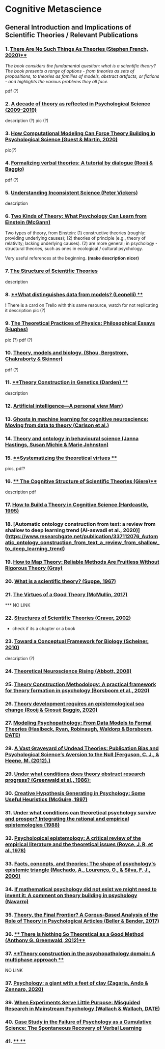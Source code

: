 
# Cognitive Metascience

## General Introduction and Implications of Scientific Theories / Relevant Publications

### 1. [**There Are No Such Things As Theories** (Stephen French, 2020)**](https://global.oup.com/academic/product/there-are-no-such-things-as-theories-9780198848158?prevNumResPerPage=20&prevSortField=8&resultsPerPage=20&sortField=8&start=20&lang=en&cc=pl#)

*The book considers the fundamental question: what is a scientific theory? The book presents a range of options - from theories as sets of propositions, to theories as families of models, abstract artifacts, or fictions - and highlights the various problems they all face.*

pdf (?)

### 2. [**A decade of theory as reflected in Psychological Science (2009–2019)**](https://journals.plos.org/plosone/article?id=10.1371/journal.pone.0247986)

description (?)
pic (?)


### 3. [**How Computational Modeling Can Force Theory Building in Psychological Science (Guest & Martin, 2020)**](https://journals.sagepub.com/doi/10.1177/1745691620970585)

pic(?)

### 4. [**Formalizing verbal theories: A tutorial by dialogue (Rooij & Baggio)**](https://journals.sagepub.com/doi/10.1177/1745691620970585)

pdf (?)

### 5. [**Understanding Inconsistent Science (Peter Vickers)**](https://global.oup.com/academic/product/understanding-inconsistent-science-9780199692026?cc=at&lang=en&)

description

### 6. [**Two Kinds of Theory: What Psychology Can Learn from Einstein (McGann)**](https://journals.sagepub.com/doi/abs/10.1177/0959354320937804)

Two types of theory, from Einstein: (1) constructive theories (roughly: providing underlying causes); (2) theories of principle (e.g., theory of relativity; lacking underlying causes). (2) are more general; in psychology - structural theories, such as ones in ecological / cultural psychology.

Very useful references at the beginning.
**(make description nicer)**

### 7. [**The Structure of Scientific Theories**](https://plato.stanford.edu/entries/structure-scientific-theories/)

description

### 8. [**What distinguishes data from models? (Leonelli) **](https://pubmed.ncbi.nlm.nih.gov/30873249/)

! There is a card on Trello with this same resource, watch for not replicating it
description
pic (?)

### 9. [**The Theoretical Practices of Physics: Philosophical Essays (Hughes)**](https://www.jstor.org/stable/40930245)
pic (?)
pdf (?)

### 10. [**Theory, models and biology. (Shou, Bergstrom, Chakraborty & Skinner)**](https://elifesciences.org/articles/07158)

pdf (?)

### 11. [**Theory Construction in Genetics (Darden) **]([https://elifesciences.org/articles/07158](https://link.springer.com/chapter/10.1007/978-94-009-9015-9_9))

description

### 12. [**Artificial intelligence—A personal view Marr)**](https://www.sciencedirect.com/science/article/abs/pii/0004370277900133)

### 13. [**Ghosts in machine learning for cognitive neuroscience: Moving from data to theory (Carlson et al.)**](https://www.sciencedirect.com/science/article/abs/pii/S1053811917306663)

### 14. [**Theory and ontology in behavioural science (Janna Hastings, Susan Michie & Marie Johnston)**](https://www.nature.com/articles/s41562-020-0826-9)

### 15. [**Systematizing the theoretical virtues **](https://philarchive.org/rec/KEASTT-2)

pics, pdf?

### 16. [** The Cognitive Structure of Scientific Theories (Giere)**](https://www.jstor.org/stable/188213)

description pdf

### 17. [**How to Build a Theory in Cognitive Science (Hardcastle, 1995)**](https://philpapers.org/rec/HARHTB)

### 18. [**Automatic ontology construction from text: a review from shallow to deep learning trend (Al-aswadi et al., 2020)**] (https://www.researchgate.net/publication/337112076_Automatic_ontology_construction_from_text_a_review_from_shallow_to_deep_learning_trend)

### 19. [**How to Map Theory: Reliable Methods Are Fruitless Without Rigorous Theory (Gray)**](https://static1.squarespace.com/static/5e57f82eb306fc38c7637f33/t/5ed5662c14bfa61ddbf90813/1591043629199/how-to-map-theory.pdf)

### 20. [**What is a scientific theory? (Suppe, 1967)**](https://www.semanticscholar.org/paper/What-is-a-scientific-theory-Suppes/726ab54b16eebf3921f6dfebdc49e0ba426c3e86)

### 21. [**The Virtues of a Good Theory (McMullin, 2017)**](nemalinka)
*** NO LINK

### 22. [**Structures of Scientific Theories (Craver, 2002)**](https://onlinelibrary.wiley.com/doi/book/10.1002/9780470756614)
* check if its a chapter or a book

### 23. [**Toward a Conceptual Framework for Biology (Scheiner, 2010)**](https://www.researchgate.net/publication/230844762_Toward_a_Conceptual_Framework_for_Biology)
description (?)

### 24. [**Theoretical Neuroscience Rising (Abbott, 2008)**](https://www.sciencedirect.com/science/article/pii/S0896627308008921)

### 25. [**Theory Construction Methodology: A practical framework for theory formation in psychology (Borsboom et al., 2020)**](https://www.researchgate.net/publication/349409485_Theory_Construction_Methodology_A_Practical_Framework_for_Building_Theories_in_Psychology)


### 26. [**Theory development requires an epistemological sea change (Rooij & Giosuè Baggio, 2020)**](https://osf.io/preprints/psyarxiv/rnw9q)

### 27. [**Modeling Psychopathology: From Data Models to Formal Theories (Haslbeck, Ryan, Robinaugh, Waldorp & Borsboom, DATE)**](https://osf.io/preprints/psyarxiv/jgm7f)

### 28. [**A Vast Graveyard of Undead Theories: Publication Bias and Psychological Science’s Aversion to the Null (Ferguson, C. J., & Heene, M. (2012).)**](https://journals.sagepub.com/doi/10.1177/1745691612459059)

### 29. [**Under what conditions does theory obstruct research progress? (Greenwald et al., 1986):**](https://faculty.washington.edu/agg/pdf/Gwald_Pratk_Leip_Baumg_PsychRev_1986.OCR.pdf)

### 30. [**Creative Hypothesis Generating in Psychology: Some Useful Heuristics (McGuire, 1997)**](https://www.annualreviews.org/doi/abs/10.1146/annurev.psych.48.1.1)

### 31. [**Under what conditions can theoretical psychology survive and prosper? Integrating the rational and empirical epistemologies (1988)**](https://psycnet.apa.org/record/1989-10520-001)

### 32. [**Psychological epistemology: A critical review of the empirical literature and the theoretical issues (Royce, J. R, et al.,1978)**](https://psycnet.apa.org/record/1979-22528-001)

### 33. [**Facts, concepts, and theories: The shape of psychology's epistemic triangle (Machado, A., Lourenço, O., & Silva, F. J., 2000)**](https://psycnet.apa.org/record/2001-14653-001)

### 34. [**If mathematical psychology did not exist we might need to invent it: A comment on theory building in psychology (Navarro)**](https://journals.sagepub.com/doi/10.1177/1745691620974769)

### 35. [**Theory, the Final Frontier? A Corpus-Based Analysis of the Role of Theory in Psychological Articles (Beller & Bender, 2017)**](https://www.frontiersin.org/articles/10.3389/fpsyg.2017.00951/full)

### 36. [** There Is Nothing So Theoretical as a Good Method (Anthony G. Greenwald, 2012)**](https://journals.sagepub.com/doi/10.1177/1745691611434210)

### 37. [**Theory construction in the psychopathology domain: A multiphase approach **]( )
NO LINK

### 37. [**Psychology: a giant with a feet of clay (Zagaria, Ando & Zennaro, 2020)**](https://link.springer.com/article/10.1007/s12124-020-09524-5)

### 39. [**When Experiments Serve Little Purpose: Misguided Research in Mainstream Psychology (Wallach & Wallach, DATE)**](https://journals.sagepub.com/doi/10.1177/0959354398082005)

### 40. [**Case Study in the Failure of Psychology as a Cumulative Science: The Spontaneous Recovery of Verbal Learning**](https://www.taylorfrancis.com/chapters/edit/10.4324/9781315629049-20/case-study-failure-psychology-cumulative-science-spontaneous-recovery-verbal-learning)

### 41. [** **]( )



